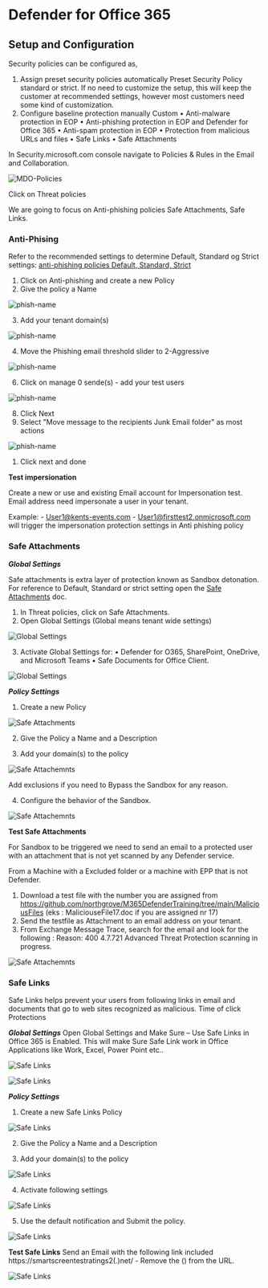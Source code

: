 # Defender for Office 365

## Setup and Configuration

Security policies can be configured as,
1.	Assign preset security policies automatically Preset Security Policy standard or strict.
    If no need to customize the setup, this will keep the customer at recommended settings, however most customers need some kind of customization.
2.	Configure baseline protection manually Custom
•	Anti-malware protection in EOP
•	Anti-phishing protection in EOP and Defender for Office 365
•	Anti-spam protection in EOP
•	Protection from malicious URLs and files 
•	Safe Links
•	Safe Attachments

In Security.microsoft.com console navigate to Policies & Rules in the Email and Collaboration.

![MDO-Policies](../img/MDO-policies.png)

Click on Threat policies


We are going to focus on Anti-phishing policies Safe Attachments, Safe Links.  

### Anti-Phising

Refer to the recommended settings to determine Default, Standard og Strict settings:
[anti-phishing policies Default, Standard, Strict](https://docs.microsoft.com/en-us/microsoft-365/security/office-365-security/recommended-settings-for-eop-and-office365?view=o365-worldwide#advanced-settings-in-anti-phishing-policies-in-microsoft-defender-for-office-365)

1.	Click on Anti-phishing and create a new Policy
2.	Give the policy a Name

 ![phish-name](../img/phish1.png)

3.	Add your tenant domain(s)

 ![phish-name](../img/phish2.png)

4.	Move the Phishing email threshold slider to 2-Aggressive

 ![phish-name](../img/phish3.png)

6.	Click on manage 0 sende(s) - add your test users

 ![phish-name](../img/phish4.png)

8. Click Next
9. Select "Move message to the recipients Junk Email folder" as most actions

![phish-name](../img/phish5.png)

1.  Click next and done

**Test impersionation**

Create a new or use and existing Email account for Impersonation test. 
Email address need impersonate a user in your tenant. 

Example: - User1@kents-events.com - User1@firsttest2.onmicrosoft.com  will trigger the impersonation protection settings in Anti phishing policy

### Safe Attachments

***Global Settings***

Safe attachments is extra layer of protection known as Sandbox detonation.
For reference to Default, Standard or strict setting open the [Safe Attachments](https://docs.microsoft.com/en-us/microsoft-365/security/office-365-security/recommended-settings-for-eop-and-office365?view=o365-worldwide#safe-attachments-policy-settings) doc.

1. In Threat policies, click on Safe Attachments.
2. Open Global Settings (Global means tenant wide settings)

![Global Settings](../img/MDO-global.png)

3. Activate Global Settings for:
    •	Defender for O365, SharePoint, OneDrive, and Microsoft Teams
    •	Safe Documents for Office Client.

![Global Settings](../img/MDO-global2.png)

***Policy Settings***

1.	Create a new Policy

![Safe Attachments](../img/SA1.png)

2.	Give the Policy a Name and a Description 
  
3.	Add your domain(s) to the policy

![Safe Attachemnts](../img/sa2.png) 

Add exclusions if you need to Bypass the Sandbox for any reason.

4.	Configure the behavior of the Sandbox.

![Safe Attachemnts](../img/sa4.png) 
 


**Test Safe Attachments**


For Sandbox to be triggered we need to send an email to a protected user with an attachment that is not yet scanned by any Defender service. 

From a Machine with a Excluded folder or a machine with EPP that is not Defender. 
1.	Download a test file with the number you are assigned from https://github.com/northgrove/M365DefenderTraining/tree/main/MaliciousFiles (eks : MaliciouseFile17.doc if you are assigned nr 17)
2.	Send the testfile as Attachment to an email address on your tenant.
3.	From Exchange Message Trace, search for the email and look for the following :
Reason: 400 4.7.721 Advanced Threat Protection scanning in progress.

![Safe Attachemnts](../img/sa5.png) 



 ### Safe Links
Safe Links helps prevent your users from following links in email and documents that go to web sites recognized as malicious. 
Time of click Protections

 ***Global Settings***
Open Global Settings and Make Sure – Use Safe Links in Office 365 is Enabled. This will make Sure Safe Link work in Office Applications like Work, Excel, Power Point etc..

![Safe Links](../img/SL1.png) 

![Safe Links](../img/SL2.png) 

***Policy Settings***

1.	Create a new Safe Links Policy

![Safe Links](../img/SL3.png) 

2.	Give the Policy a Name and a Description  

3.	Add your domain(s) to the policy  

![Safe Links](../img/SL4.png) 

4.	Activate following settings

![Safe Links](../img/SL5.png) 

5.	Use the default notification and Submit the policy.

![Safe Links](../img/SL6.png) 


**Test Safe Links**
Send an Email with the following link included https://smartscreentestratings2(.)net/ - Remove the () from the URL. 

![Safe Links](../img/testSL.png) 